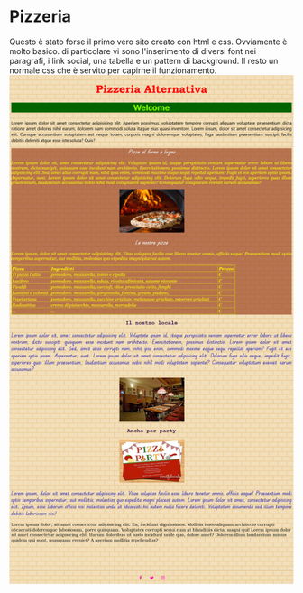 # Pizzeria
Questo è stato forse il primo vero sito creato con html e css. Ovviamente è molto basico.
di particolare vi sono l'inserimento di diversi font nei paragrafi, i link social, una tabella e un pattern di background.
Il resto un normale css che è servito per capirne il funzionamento.
![Pizzeria desktop](https://github.com/SerenaGigl/Pizzeria/blob/main/PizzeriaDesk.png)
